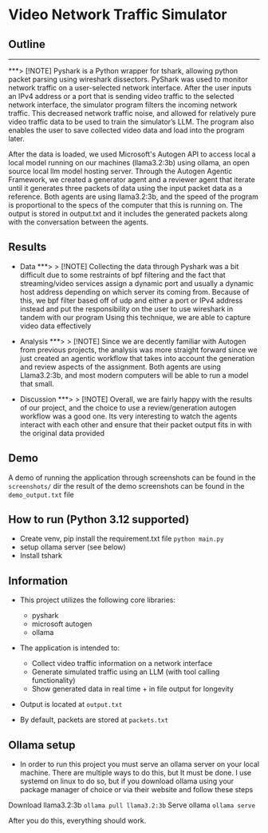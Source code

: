 # Video Network Traffic Simulator

## Outline

---
***> [!NOTE]
Pyshark is a Python wrapper for tshark, allowing python packet parsing using wireshark dissectors.
PyShark was used to monitor network traffic on a user-selected network interface.
After the user inputs an IPv4 address or a port that is sending video traffic to the selected network interface, the simulator program filters the incoming network traffic.
This decreased network traffic noise, and allowed for relatively pure video traffic data to be used to train the simulator’s LLM. The program also enables the user to save collected video data and load into the program later.

After the data is loaded, we used Microsoft's Autogen API to access local a local model running on our machines (llama3.2:3b) using ollama, an open source local llm model hosting server.
Through the Autogen Agentic Framework, we created a generator agent and a reviewer agent that iterate until it generates three packets of data using the input packet data as a reference.
Both agents are using llama3.2:3b, and the speed of the program is proportional to the specs of the computer that this is running on.
The output is stored in output.txt and it includes the generated packets along with the conversation between the agents.
>

## Results

* Data
***> > [!NOTE]
Collecting the data through Pyshark was a bit difficult due to some restraints of bpf filtering and the fact that streaming/video services assign a dynamic port and usually a dynamic host address depending on which server its coming from.
Because of this, we bpf filter based off of udp and either a port or IPv4 address instead and put the responsibility on the user to use wireshark in tandem with our program
Using this technique, we are able to capture video data effectively
>

* Analysis
***> > [!NOTE]
Since we are decently familiar with Autogen from previous projects, the analysis was more straight forward since we just created an agentic workflow that takes into account the generation and review aspects of the assignment.
Both agents are using Llama3.2:3b, and most modern computers will be able to run a model that small.
>

* Discussion
***> > [!NOTE]
Overall, we are fairly happy with the results of our project, and the choice to use a review/generation autogen workflow was a good one. Its very interesting to watch the agents interact with each other and ensure that their packet output fits in with the original data provided
>
## Demo

A demo of running the application through screenshots can be found in the ```screenshots/``` dir
the result of the demo screenshots can be found in the  ```demo_output.txt``` file

## How to run (Python 3.12 supported)

* Create venv, pip install the requirement.txt file
`python main.py`
* setup ollama server (see below)
* Install tshark

## Information

* This project utilizes the following core libraries:
  * pyshark
  * microsoft autogen
  * ollama

* The application is intended to:
  * Collect video traffic information on a network interface
  * Generate simulated traffic using an LLM (with tool calling functionality)
  * Show generated data in real time + in file output for longevity

* Output is located at `output.txt`
* By default, packets are stored at `packets.txt`

## Ollama setup

* In order to run this project you must serve an ollama server on your local machine.
There are multiple ways to do this, but It must be done. I use systemd on linux to do so, but if you download ollama using your package manager of choice or via their website and follow these steps

Download llama3.2:3b
`ollama pull llama3.2:3b`
Serve ollama
`ollama serve`

After you do this, everything should work.
